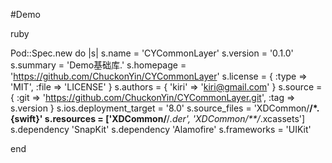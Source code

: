 #Demo

ruby

Pod::Spec.new do |s|
s.name        = 'CYCommonLayer'
s.version     = '0.1.0'
s.summary     = 'Demo基础库.'
s.homepage    = 'https://github.com/ChuckonYin/CYCommonLayer'
s.license     = { :type => 'MIT', :file => 'LICENSE' }
s.authors     = { 'kiri' => 'kiri@gmail.com' }
s.source      = { :git => 'https://github.com/ChuckonYin/CYCommonLayer.git', :tag => s.version }
s.ios.deployment_target   = '8.0'
s.source_files    = 'XDCommon/**/*.{swift}'
s.resources = ['XDCommon/**/*.der', 'XDCommon/**/*.xcassets']
s.dependency 'SnapKit'
s.dependency 'Alamofire'
s.frameworks  = 'UIKit'

end

